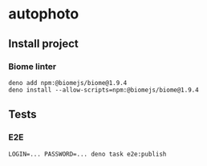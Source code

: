# autophoto

## Install project

### Biome linter

```shell
deno add npm:@biomejs/biome@1.9.4
deno install --allow-scripts=npm:@biomejs/biome@1.9.4
```

## Tests

### E2E

```shell
LOGIN=... PASSWORD=... deno task e2e:publish
```
